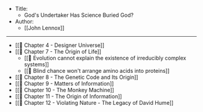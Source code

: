 - Title:
	- God's Undertaker Has Science Buried God?
- Author:
	- [[John Lennox]]

---

- [[🌱 Chapter 4 - Designer Universe]]
- [[🌱 Chapter 7 - The Origin of Life]]
	- [[🌱 Evolution cannot explain the existence of irreducibly complex systems]]
	- [[🌱 Blind chance won't arrange amino acids into proteins]]
- [[🌱 Chapter 8 - The Genetic Code and Its Origin]]
- [[🌱 Chapter 9 - Matters of Information]]
- [[🌱 Chapter 10 - The Monkey Machine]]
- [[🌱 Chapter 11 - The Origin of Information]]
- [[🌱 Chapter 12  - Violating Nature - The Legacy of David Hume]]
